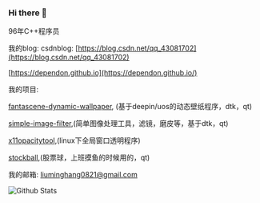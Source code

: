 ### Hi there 👋

<!--
**dependon/dependon** is a ✨ _special_ ✨ repository because its `README.md` (this file) appears on your GitHub profile.

Here are some ideas to get you started:

- 🔭 I’m currently working on ...
- 🌱 I’m currently learning ...
- 👯 I’m looking to collaborate on ...
- 🤔 I’m looking for help with ...
- 💬 Ask me about ...
- 📫 How to reach me: ...
- 😄 Pronouns: ...
- ⚡ Fun fact: ...
-->
96年C++程序员

我的blog:
csdnblog: [https://blog.csdn.net/qq_43081702](https://blog.csdn.net/qq_43081702)

[https://dependon.github.io](https://dependon.github.io/) 

我的项目:

[fantascene-dynamic-wallpaper](https://github.com/dependon/fantascene-dynamic-wallpaper), (基于deepin/uos的动态壁纸程序，dtk，qt)

[simple-image-filter](https://github.com/dependon/simple-image-filter),(简单图像处理工具，滤镜，磨皮等，基于dtk，qt)

[x11opacitytool](https://github.com/dependon/x11opacitytool),(linux下全局窗口透明程序)

[stockball](https://github.com/dependon/stockball),(股票球，上班摸鱼的时候用的，qt)

我的邮箱:
liuminghang0821@gmail.com

![Github Stats](https://github-readme-stats.vercel.app/api?username=dependon&show_icons=true&count_private=true)
